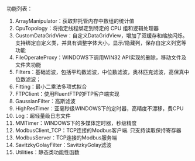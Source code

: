 功能列表：
1. ArrayManipulator：获取非托管内存中数组的统计值
2. CpuTopology：将指定线程绑定到特定的 CPU 组和逻辑处理器
3. CustomDataGridView：自定义DataGridView，增加了双缓存和缩放闪烁。支持绑定自定义类，并具有调整字体大小，显示/隐藏列，保存自定义列宽等功能
4. FileOperateProxy：WINDOWS下调用WIN32 API实现的删除，移动文件及文件夹功能
5. Filters：基础滤波，包括平均数滤波，中位数滤波，奥林匹克滤波，高保真中位数滤波；
6. Fitting：最小二乘法多项式拟合
7. FTPClient：使用FluentFTP的FTP客户端实现
8. GaussianFilter：高斯滤波
9. HighResTimer：亚毫秒级WINDOWS下的定时器，高精度不漂移，费CPU
10. Log：超轻量级日志文件
11. MMTimer：WINDOWS下的多媒体定时器，秒级精度
12. ModbusClient_TCP：TCP连接的Modbus客户端. 只支持读取保持寄存器
13. ModbusServer：TCP连接的Modbus服务端
14. SavitzkyGolayFilter：SavitzkyGolay滤波
15. Utilities：静态类功能性函数
